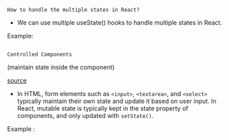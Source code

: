 `How to handle the multiple states in React?`

- We can use multiple useState() hooks to handle multiple states in React.

Example:

```js
```


`Controlled Components`

(maintain state inside the component)

[source](https://reactjs.org/docs/forms.html#controlled-components)

- In HTML, form elements such as `<input>`, `<textarea>`, and `<select>` typically maintain their own state and update it based on user input. In React, mutable state is typically kept in the state property of components, and only updated with `setState()`.

Example :

```js

```
